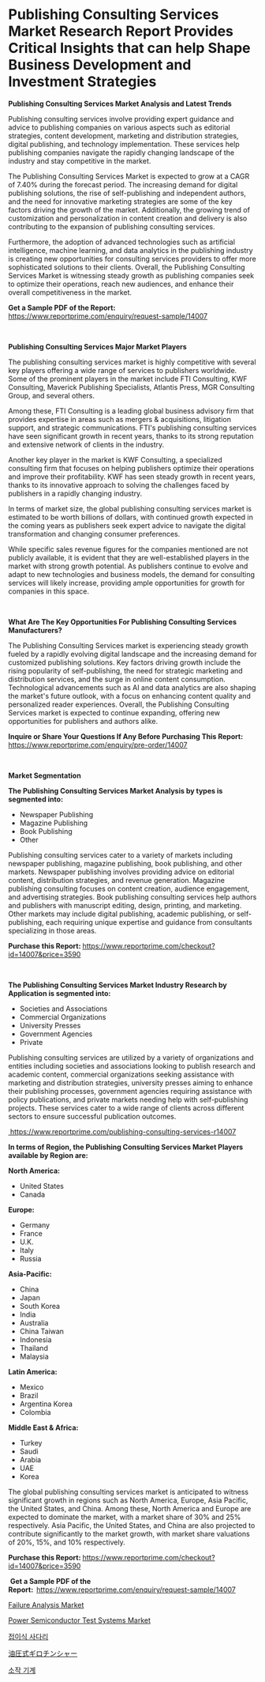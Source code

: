 <p><h1>Publishing Consulting Services Market Research Report Provides Critical Insights that can help Shape Business Development and Investment Strategies</h1></p><p><strong>Publishing Consulting Services Market Analysis and Latest Trends</strong></p>
<p><p>Publishing consulting services involve providing expert guidance and advice to publishing companies on various aspects such as editorial strategies, content development, marketing and distribution strategies, digital publishing, and technology implementation. These services help publishing companies navigate the rapidly changing landscape of the industry and stay competitive in the market.</p><p>The Publishing Consulting Services Market is expected to grow at a CAGR of 7.40% during the forecast period. The increasing demand for digital publishing solutions, the rise of self-publishing and independent authors, and the need for innovative marketing strategies are some of the key factors driving the growth of the market. Additionally, the growing trend of customization and personalization in content creation and delivery is also contributing to the expansion of publishing consulting services.</p><p>Furthermore, the adoption of advanced technologies such as artificial intelligence, machine learning, and data analytics in the publishing industry is creating new opportunities for consulting services providers to offer more sophisticated solutions to their clients. Overall, the Publishing Consulting Services Market is witnessing steady growth as publishing companies seek to optimize their operations, reach new audiences, and enhance their overall competitiveness in the market.</p></p>
<p><strong>Get a Sample PDF of the Report:&nbsp;</strong> <a href="https://www.reportprime.com/enquiry/request-sample/14007">https://www.reportprime.com/enquiry/request-sample/14007</a></p>
<p>&nbsp;</p>
<p><strong>Publishing Consulting Services Major Market Players</strong></p>
<p><p>The publishing consulting services market is highly competitive with several key players offering a wide range of services to publishers worldwide. Some of the prominent players in the market include FTI Consulting, KWF Consulting, Maverick Publishing Specialists, Atlantis Press, MGR Consulting Group, and several others.</p><p>Among these, FTI Consulting is a leading global business advisory firm that provides expertise in areas such as mergers & acquisitions, litigation support, and strategic communications. FTI's publishing consulting services have seen significant growth in recent years, thanks to its strong reputation and extensive network of clients in the industry.</p><p>Another key player in the market is KWF Consulting, a specialized consulting firm that focuses on helping publishers optimize their operations and improve their profitability. KWF has seen steady growth in recent years, thanks to its innovative approach to solving the challenges faced by publishers in a rapidly changing industry.</p><p>In terms of market size, the global publishing consulting services market is estimated to be worth billions of dollars, with continued growth expected in the coming years as publishers seek expert advice to navigate the digital transformation and changing consumer preferences.</p><p>While specific sales revenue figures for the companies mentioned are not publicly available, it is evident that they are well-established players in the market with strong growth potential. As publishers continue to evolve and adapt to new technologies and business models, the demand for consulting services will likely increase, providing ample opportunities for growth for companies in this space.</p></p>
<p>&nbsp;</p>
<p><strong>What Are The Key Opportunities For Publishing Consulting Services Manufacturers?</strong></p>
<p><p>The Publishing Consulting Services market is experiencing steady growth fueled by a rapidly evolving digital landscape and the increasing demand for customized publishing solutions. Key factors driving growth include the rising popularity of self-publishing, the need for strategic marketing and distribution services, and the surge in online content consumption. Technological advancements such as AI and data analytics are also shaping the market's future outlook, with a focus on enhancing content quality and personalized reader experiences. Overall, the Publishing Consulting Services market is expected to continue expanding, offering new opportunities for publishers and authors alike.</p></p>
<p><strong>Inquire or Share Your Questions If Any Before Purchasing This Report:</strong> <a href="https://www.reportprime.com/enquiry/pre-order/14007">https://www.reportprime.com/enquiry/pre-order/14007</a></p>
<p>&nbsp;</p>
<p><strong>Market Segmentation</strong></p>
<p><strong>The Publishing Consulting Services Market Analysis by types is segmented into:</strong></p>
<p><ul><li>Newspaper Publishing</li><li>Magazine Publishing</li><li>Book Publishing</li><li>Other</li></ul></p>
<p><p>Publishing consulting services cater to a variety of markets including newspaper publishing, magazine publishing, book publishing, and other markets. Newspaper publishing involves providing advice on editorial content, distribution strategies, and revenue generation. Magazine publishing consulting focuses on content creation, audience engagement, and advertising strategies. Book publishing consulting services help authors and publishers with manuscript editing, design, printing, and marketing. Other markets may include digital publishing, academic publishing, or self-publishing, each requiring unique expertise and guidance from consultants specializing in those areas.</p></p>
<p><strong>Purchase this Report:&nbsp;</strong><a href="https://www.reportprime.com/checkout?id=14007&price=3590">https://www.reportprime.com/checkout?id=14007&price=3590</a></p>
<p>&nbsp;</p>
<p><strong>The Publishing Consulting Services Market Industry Research by Application is segmented into:</strong></p>
<p><ul><li>Societies and Associations</li><li>Commercial Organizations</li><li>University Presses</li><li>Government Agencies</li><li>Private</li></ul></p>
<p><p>Publishing consulting services are utilized by a variety of organizations and entities including societies and associations looking to publish research and academic content, commercial organizations seeking assistance with marketing and distribution strategies, university presses aiming to enhance their publishing processes, government agencies requiring assistance with policy publications, and private markets needing help with self-publishing projects. These services cater to a wide range of clients across different sectors to ensure successful publication outcomes.</p></p>
<p><a href="https://www.reportprime.com/publishing-consulting-services-r14007">&nbsp;https://www.reportprime.com/publishing-consulting-services-r14007</a></p>
<p><strong>In terms of Region, the Publishing Consulting Services Market Players available by Region are:</strong></p>
<p>
    <p> <strong> North America: </strong>
        <ul>
            <li>United States</li>
            <li>Canada</li>
        </ul>
        </p> 
    <p> <strong> Europe: </strong>
        <ul>
            <li>Germany</li>
            <li>France</li>
            <li>U.K.</li>
            <li>Italy</li>
            <li>Russia</li>
        </ul>
        </p> 
    <p> <strong> Asia-Pacific: </strong>
        <ul>
            <li>China</li>
            <li>Japan</li>
            <li>South Korea</li>
            <li>India</li>
            <li>Australia</li>
            <li>China Taiwan</li>
            <li>Indonesia</li>
            <li>Thailand</li>
            <li>Malaysia</li>
        </ul>
        </p> 
    <p> <strong> Latin America: </strong>
        <ul>
            <li>Mexico</li>
            <li>Brazil</li>
            <li>Argentina Korea</li>
            <li>Colombia</li>
        </ul>
        </p> 
    <p> <strong> Middle East & Africa: </strong>
        <ul>
            <li>Turkey</li>
            <li>Saudi</li>
            <li>Arabia</li>
            <li>UAE</li>
            <li>Korea</li>
        </ul>
    </p>
    </p>
<p><p>The global publishing consulting services market is anticipated to witness significant growth in regions such as North America, Europe, Asia Pacific, the United States, and China. Among these, North America and Europe are expected to dominate the market, with a market share of 30% and 25% respectively. Asia Pacific, the United States, and China are also projected to contribute significantly to the market growth, with market share valuations of 20%, 15%, and 10% respectively.</p></p>
<p><strong>Purchase this Report: </strong><a href="https://www.reportprime.com/checkout?id=14007&price=3590">https://www.reportprime.com/checkout?id=14007&price=3590</a></p>
<p>&nbsp;<strong>Get a Sample PDF of the Report:&nbsp;&nbsp;</strong><a href="https://www.reportprime.com/enquiry/request-sample/14007">https://www.reportprime.com/enquiry/request-sample/14007</a></p>
<p><strong></strong></p>
<p><p><a href="https://github.com/dancokkoe288/Market-Research-Report-List-1/blob/main/failure-analysis-market.md">Failure Analysis Market</a></p><p><a href="https://medium.com/@sharquayrhodes1927/power-semiconductor-test-systems-market-global-market-insights-and-sales-trends-2024-to-2031-b75c79f2c9c2">Power Semiconductor Test Systems Market</a></p><p><a href="https://medium.com/@cierrahayes645/%ED%8F%B4%EB%94%A9-%EC%82%AC%EB%8B%A4%EB%A6%AC-%EC%8B%9C%EC%9E%A5-%EB%B6%84%EC%84%9D-%EB%B3%B4%EA%B3%A0%EC%84%9C-2024%EB%85%84%EB%B6%80%ED%84%B0-2031%EB%85%84%EA%B9%8C%EC%A7%80-%EC%A7%80%EC%97%AD-%EC%9C%A0%ED%98%95-%EC%95%8C%EB%A3%A8%EB%AF%B8%EB%8A%84-%EC%B2%A0-%EC%84%AC%EC%9C%A0-%EC%9C%A0%EB%A6%AC-%EA%B8%B0%ED%83%80-%EB%B0%8F-%EC%A0%81%EC%9A%A9-%EB%B6%84%EC%95%BC-%EA%B0%80%EC%A0%95%EC%9A%A9-%EC%83%81%EC%97%85%EC%9A%A9-%EC%82%B0%EC%97%85%EC%9A%A9-%EA%B1%B4%EC%84%A4%EC%9A%A9-%EA%B8%B0%ED%83%80-%EC%97%90-%EB%8C%80%ED%95%9C-%EA%B8%80%EB%A1%9C%EB%B2%8C-%EC%A0%95%EB%B3%B4-2d0cf076e367">접이식 사다리</a></p><p><a href="https://medium.com/@anhabrowning02024/%E6%B2%B9%E5%9C%A7%E3%82%AE%E3%83%AD%E3%83%81%E3%83%B3%E3%82%B7%E3%82%A2%E5%B8%82%E5%A0%B4%E3%81%AB%E9%96%A2%E3%81%99%E3%82%8B%E6%B4%9E%E5%AF%9F-%E5%B8%82%E5%A0%B4%E3%83%97%E3%83%AC%E3%83%BC%E3%83%A4%E3%83%BC-%E5%B8%82%E5%A0%B4%E8%A6%8F%E6%A8%A1-%E5%9C%B0%E7%90%86%E7%9A%84%E5%9C%B0%E5%9F%9F-%E3%81%8A%E3%82%88%E3%81%B3%E4%BA%88%E6%B8%AC-2024%E5%B9%B4-2031%E5%B9%B4-fd3ec7137775">油圧式ギロチンシャー</a></p><p><a href="https://medium.com/@edenger98079sgb/%EC%B9%B4%EC%9A%B0%ED%8B%B0-%EB%A8%B8%EC%8B%A0-%EC%8B%9C%EC%9E%A5-%EC%A1%B0%EC%82%AC-%EB%B3%B4%EA%B3%A0%EC%84%9C%EC%97%90%EB%8A%94-2024%EB%85%84%EB%B6%80%ED%84%B0-2031%EB%85%84%EA%B9%8C%EC%A7%80-11-5-cagr%EB%A1%9C-%EC%98%88%EC%B8%A1%EB%90%9C-%EC%8B%9C%EC%9E%A5-%EA%B7%9C%EB%AA%A8-%EC%A0%90%EC%9C%A0%EC%9C%A8-%EB%B0%8F-%EC%84%B1%EC%9E%A5%EB%A5%A0%EC%97%90-%EB%8C%80%ED%95%9C-%EB%B6%84%EC%84%9D%EC%9D%B4-%ED%8F%AC%ED%95%A8%EB%90%98%EC%96%B4-%EC%9E%88%EC%8A%B5%EB%8B%88%EB%8B%A4-604ca841d975">소작 기계</a></p></p>